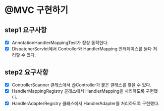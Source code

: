 # @MVC 구현하기

## step1 요구사항
- [x] AnnotationHandlerMappingTest가 정상 동작한다.
- [x] DispatcherServlet에서 Controller와 HandlerMapping 인터페이스를 둘다 처리할 수 있다.

## step2 요구사항
- [x] ControllerScanner 클래스에서 @Controller가 붙은 클래스를 찾을 수 있다.
- [x] HandlerMappingRegistry 클래스에서 HandlerMapping을 처리하도록 구현했다.
- [x] HandlerAdapterRegistry 클래스에서 HandlerAdapter를 처리하도록 구현했다.
